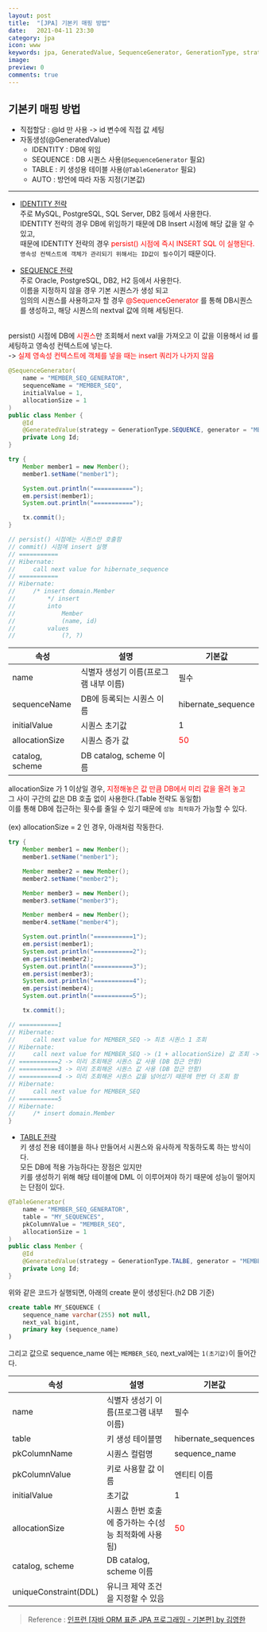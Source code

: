 ```yaml
---
layout: post
title:  "[JPA] 기본키 매핑 방법"
date:   2021-04-11 23:30
category: jpa
icon: www
keywords: jpa, GeneratedValue, SequenceGenerator, GenerationType, strategy
image: 
preview: 0
comments: true
---
```


## 기본키 매핑 방법

- 직접할당 : @Id 만 사용 -> id 변수에 직접 값 세팅
- 자동생성(@GeneratedValue)
  - IDENTITY : DB에 위임
  - SEQUENCE : DB 시퀀스 사용(`@SequenceGenerator` 필요)
  - TABLE : 키 생성용 테이블 사용(`@TableGenerator` 필요)
  - AUTO : 방언에 따라 자동 지정(기본값)


---

- <u>IDENTITY 전략</u><br>
주로 MySQL, PostgreSQL, SQL Server, DB2 등에서 사용한다.<br>
IDENTITY 전략의 경우 DB에 위임하기 때문에 DB Insert 시점에 해당 값을 알 수 있고,<br>
때문에 IDENTITY 전략의 경우 <span style="color:red">persist() 시점에 즉시 INSERT SQL 이 실행된다.</span><br>
`영속성 컨텍스트에 객체가 관리되기 위해서는 ID값이 필수`이기 때문이다.

- <u>SEQUENCE 전략</u><br>
주로 Oracle, PostgreSQL, DB2, H2 등에서 사용한다.<br>
이름을 지정하지 않을 경우 기본 시퀀스가 생성 되고<br>
임의의 시퀀스를 사용하고자 할 경우 <span style="color:red">@SequenceGenerator</span> 를 통해 DB시퀀스를 생성하고, 해당 시퀀스의 nextval 값에 의해 세팅된다.<br>
<br>
persist() 시점에 DB에 <span style="color:red">시퀀스</span>만 조회해서 next val을 가져오고 이 값을 이용해서 id 를 세팅하고 영속성 컨텍스트에 넣는다.<br>
-> <span style="color:red">실제 영속성 컨텍스트에 객체를 넣을 때는 insert 쿼리가 나가지 않음</span>

```java
@SequenceGenerator(
    name = "MEMBER_SEQ_GENERATOR",
    sequenceName = "MEMBER_SEQ",
    initialValue = 1,
    allocationSize = 1
)
public class Member {
    @Id
    @GeneratedValue(strategy = GenerationType.SEQUENCE, generator = "MEMBER_SEQ_GENERATOR")
    private Long Id;
}
```

```java
try {
    Member member1 = new Member();
    member1.setName("member1");

    System.out.println("===========");
    em.persist(member1);
    System.out.println("===========");

    tx.commit();
}

// persist() 시점에는 시퀀스만 호출함
// commit() 시점에 insert 실행
// ===========
// Hibernate: 
//     call next value for hibernate_sequence
// ===========
// Hibernate: 
//     /* insert domain.Member
//         */ insert 
//         into
//             Member
//             (name, id) 
//         values
//             (?, ?)
```

|속성|설명|기본값|
|---|---|---|
|name|식별자 생성기 이름(프로그램 내부 이름)|필수
|sequenceName|DB에 등록되는 시퀀스 이름|hibernate_sequence
|initialValue|시퀀스 초기값|1|
|allocationSize|시퀀스 증가 값|<span style="color:red">50</span>
|catalog, scheme|DB catalog, scheme 이름|

allocationSize 가 1 이상일 경우, <span style="color:red">지정해놓은 값 만큼 DB에서 미리 값을 올려 놓고</span><br>
그 사이 구간의 값은 DB 호출 없이 사용한다.(Table 전략도 동일함)<br>
이를 통해 DB에 접근하는 횟수를 줄일 수 있기 때문에 `성능 최적화`가 가능할 수 있다.
<br><br>
(ex) allocationSize = 2 인 경우, 아래처럼 작동한다.

```java
try {
    Member member1 = new Member();
    member1.setName("member1");

    Member member2 = new Member();
    member2.setName("member2");

    Member member3 = new Member();
    member3.setName("member3");

    Member member4 = new Member();
    member4.setName("member4");

    System.out.println("===========1");
    em.persist(member1);
    System.out.println("===========2");
    em.persist(member2);
    System.out.println("===========3");
    em.persist(member3);
    System.out.println("===========4");
    em.persist(member4);
    System.out.println("===========5");

    tx.commit();

// ===========1
// Hibernate: 
//     call next value for MEMBER_SEQ -> 최초 시퀀스 1 조회
// Hibernate: 
//     call next value for MEMBER_SEQ -> (1 + allocationSize) 값 조회 -> 3
// ===========2 -> 미리 조회해온 시퀀스 값 사용 (DB 접근 안함)
// ===========3 -> 미리 조회해온 시퀀스 값 사용 (DB 접근 안함)
// ===========4 -> 미리 조회해온 시퀀스 값을 넘어섰기 때문에 한번 더 조회 함
// Hibernate: 
//     call next value for MEMBER_SEQ
// ===========5
// Hibernate: 
//     /* insert domain.Member
}
```


- <u>TABLE 전략</u><br>
키 생성 전용 테이블을 하나 만들어서 시퀀스와 유사하게 작동하도록 하는 방식이다.<br>
모든 DB에 적용 가능하다는 장점은 있지만<br>
키를 생성하기 위해 해당 테이블에 DML 이 이루어져야 하기 때문에 성능이 떨어지는 단점이 있다.

```java
@TableGenerator(
    name = "MEMBER_SEQ_GENERATOR",
    table = "MY_SEQUENCES",
    pkColumnValue = "MEMBER_SEQ",
    allocationSize = 1
)
public class Member {
    @Id
    @GeneratedValue(strategy = GenerationType.TALBE, generator = "MEMBER_SEQ_GENERATOR")
    private Long Id;
}
```

위와 같은 코드가 실행되면, 아래의 create 문이 생성된다.(h2 DB 기준)<br>
```sql
create table MY_SEQUENCE (
    sequence_name varchar(255) not null,
    next_val bigint,
    primary key (sequence_name)
)
```
그리고 값으로 sequence_name 에는 `MEMBER_SEQ`, next_val에는 `1(초기값)`이 들어간다.

|속성|설명|기본값|
|---|---|---|
|name|식별자 생성기 이름(프로그램 내부 이름)|필수
|table|키 생성 테이블명|hibernate_sequences
|pkColumnName|시퀀스 컬럼명|sequence_name
|pkColumnValue|키로 사용할 값 이름|엔티티 이름
|initialValue|초기값|1
|allocationSize|시퀀스 한번 호출에 증가하는 수(성능 최적화에 사용됨)|<span style="color:red">50</span>
|catalog, scheme|DB catalog, scheme 이름|
|uniqueConstraint(DDL)|유니크 제약 조건을 지정할 수 있음|

> Reference : <a href="https://www.inflearn.com/course/ORM-JPA-Basic/dashboard">인프런 [자바 ORM 표준 JPA 프로그래밍 - 기본편] by 김영한</a>